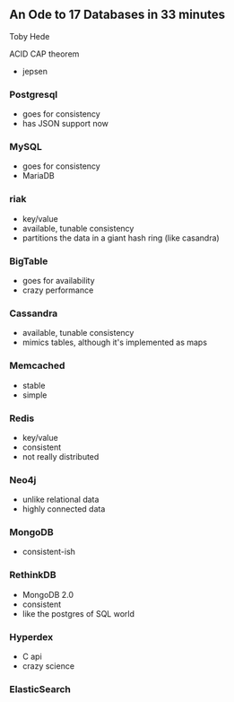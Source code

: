 An Ode to 17 Databases in 33 minutes
---
Toby Hede

ACID
CAP theorem
- jepsen

### Postgresql
- goes for consistency
- has JSON support now

### MySQL
- goes for consistency
- MariaDB

### riak
- key/value
- available, tunable consistency
- partitions the data in a giant hash ring (like casandra)

### BigTable
- goes for availability
- crazy performance

### Cassandra
- available, tunable consistency
- mimics tables, although it's implemented as maps

### Memcached
- stable
- simple

### Redis
- key/value
- consistent
- not really distributed

### Neo4j
- unlike relational data
- highly connected data

### MongoDB
- consistent-ish

### RethinkDB
- MongoDB 2.0
- consistent
- like the postgres of SQL world

### Hyperdex
- C api
- crazy science

### ElasticSearch











